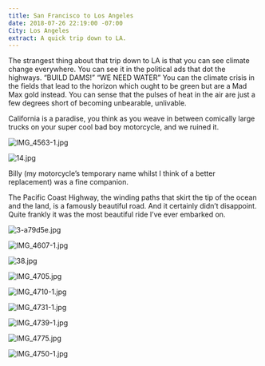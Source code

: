 ```yaml
---
title: San Francisco to Los Angeles
date: 2018-07-26 22:19:00 -07:00
City: Los Angeles
extract: A quick trip down to LA.
---
```


The strangest thing about that trip down to LA is that you can see climate change everywhere. You can see it in the political ads that dot the highways. “BUILD DAMS!” “WE NEED WATER” You can the climate crisis in the fields that lead to the horizon which ought to be green but are a Mad Max gold instead. You can sense that the pulses of heat in the air are just a few degrees short of becoming unbearable, unlivable.

California is a paradise, you think as you weave in between comically large trucks on your super cool bad boy motorcycle, and we ruined it.

![IMG_4563-1.jpg](/uploads/IMG_4563-1.jpg)


![14.jpg](/uploads/14.jpg)

Billy (my motorcycle’s temporary name whilst I think of a better replacement) was a fine companion. 

The Pacific Coast Highway, the winding paths that skirt the tip of the ocean and the land, is a famously beautiful road. And it certainly didn’t disappoint. Quite frankly it was the most beautiful ride I’ve ever embarked on.

![3-a79d5e.jpg](/uploads/3-a79d5e.jpg)

![IMG_4607-1.jpg](/uploads/IMG_4607-1.jpg)

![38.jpg](/uploads/38.jpg)

![IMG_4705.jpg](/uploads/IMG_4705.jpg)

![IMG_4710-1.jpg](/uploads/IMG_4710-1.jpg)

![IMG_4731-1.jpg](/uploads/IMG_4731-1.jpg)

![IMG_4739-1.jpg](/uploads/IMG_4739-1.jpg)

![IMG_4775.jpg](/uploads/IMG_4775.jpg)

![IMG_4750-1.jpg](/uploads/IMG_4750-1.jpg)

